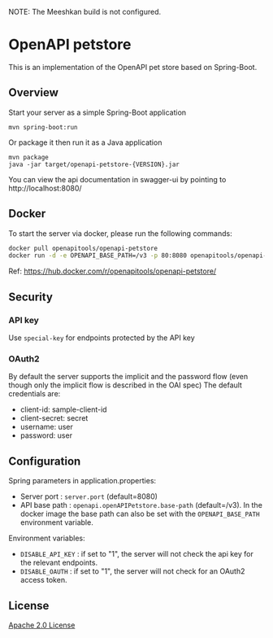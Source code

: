 NOTE: The Meeshkan build is not configured.

# OpenAPI petstore

This is an implementation of the OpenAPI pet store based on Spring-Boot.

## Overview

Start your server as a simple Spring-Boot application
```
mvn spring-boot:run
```
Or package it then run it as a Java application
```
mvn package
java -jar target/openapi-petstore-{VERSION}.jar
```

You can view the api documentation in swagger-ui by pointing to  
http://localhost:8080/

## Docker

To start the server via docker, please run the following commands:
```sh
docker pull openapitools/openapi-petstore
docker run -d -e OPENAPI_BASE_PATH=/v3 -p 80:8080 openapitools/openapi-petstore
```

Ref: https://hub.docker.com/r/openapitools/openapi-petstore/

## Security

### API key
Use `special-key` for endpoints protected by the API key

### OAuth2
By default the server supports the implicit and the password flow (even though only the implicit flow is described in the OAI spec)
The default credentials are:
* client-id: sample-client-id
* client-secret: secret
* username: user
* password: user

## Configuration

Spring parameters in application.properties:
* Server port : `server.port` (default=8080)
* API base path : `openapi.openAPIPetstore.base-path` (default=/v3). In the docker image the base path can also be set with the `OPENAPI_BASE_PATH` environment variable.

Environment variables:
* `DISABLE_API_KEY` : if set to "1", the server will not check the api key for the relevant endpoints.
* `DISABLE_OAUTH` : if set to "1", the server will not check for an OAuth2 access token.

## License

[Apache 2.0 License](http://www.apache.org/licenses/LICENSE-2.0)
